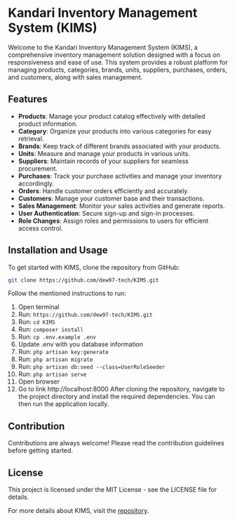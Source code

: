 # Kandari Inventory Management System (KIMS)

Welcome to the Kandari Inventory Management System (KIMS), a comprehensive inventory management solution designed with a focus on responsiveness and ease of use. This system provides a robust platform for managing products, categories, brands, units, suppliers, purchases, orders, and customers, along with sales management. 

## Features

* **Products**: Manage your product catalog effectively with detailed product information.
* **Category**: Organize your products into various categories for easy retrieval.
* **Brands**: Keep track of different brands associated with your products.
* **Units**: Measure and manage your products in various units.
* **Suppliers**: Maintain records of your suppliers for seamless procurement.
* **Purchases**: Track your purchase activities and manage your inventory accordingly.
* **Orders**: Handle customer orders efficiently and accurately.
* **Customers**: Manage your customer base and their transactions.
* **Sales Management**: Monitor your sales activities and generate reports.
* **User Authentication**: Secure sign-up and sign-in processes.
* **Role Changes**: Assign roles and permissions to users for efficient access control.

## Installation and Usage

To get started with KIMS, clone the repository from GitHub:
```bash
git clone https://github.com/dew97-tech/KIMS.git
```
Follow the mentioned instructions to run:
1. Open terminal
2. Run: `https://github.com/dew97-tech/KIMS.git`
3. Run: `cd KIMS`
4. Run: `composer install`
5. Run: `cp .env.example .env`
6. Update .env with you database information
7. Run: `php artisan key:generate`
8. Run: `php artisan migrate`
9. Run: `php artisan db:seed --class=UserRoleSeeder`
10. Run: `php artisan serve`
11. Open browser
12. Go to link http://localhost:8000
After cloning the repository, navigate to the project directory and install the required dependencies. You can then run the application locally.

## Contribution

Contributions are always welcome! Please read the contribution guidelines before getting started.

## License

This project is licensed under the MIT License - see the LICENSE file for details.

For more details about KIMS, visit the [repository](https://github.com/dew97-tech/KIMS).

